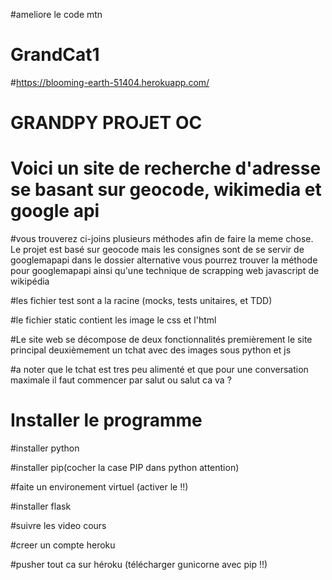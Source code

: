 #ameliore le code mtn




# GrandCat1

#https://blooming-earth-51404.herokuapp.com/ 

# GRANDPY PROJET OC

# Voici un site de recherche d'adresse se basant sur geocode, wikimedia et google api

#vous trouverez ci-joins plusieurs méthodes afin de faire la meme chose. Le projet est basé sur geocode mais les consignes sont de se servir de googlemapapi dans le dossier alternative vous pourrez trouver la méthode pour googlemapapi ainsi qu'une technique de scrapping web javascript de wikipédia 

#les fichier test sont a la racine (mocks, tests unitaires, et TDD)

#le fichier static contient les image le css et l'html


#Le site web se décompose de deux fonctionnalités premièrement le site principal deuxièmement un tchat avec des images sous python et js

#a noter que le tchat est tres peu alimenté et que pour une conversation maximale il faut commencer par salut ou salut ca va ?


# Installer le programme

#installer python

#installer pip(cocher la case PIP dans python attention)

#faite un environement virtuel (activer le !!)

#installer flask

#suivre les video cours

#creer un compte heroku

#pusher tout ca sur héroku (télécharger gunicorne avec pip !!)

